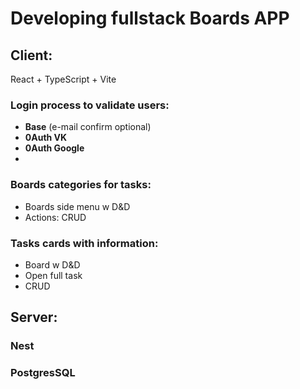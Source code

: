 # Developing fullstack Boards APP

## Client: 
React + TypeScript + Vite 


### **Login** process to validate users:
   - **Base**  (e-mail confirm optional)
   - **0Auth VK** 
   - **0Auth Google**
   - 
### **Boards** categories for tasks:
   - Boards side menu w D&D
   - Actions: CRUD

### **Tasks** cards with information:
   - Board w D&D
   - Open full task
   - CRUD

## Server: 
 ### Nest
 ### PostgresSQL
 

